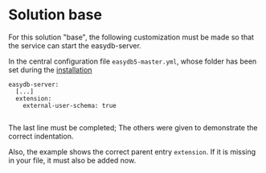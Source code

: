 # Solution base

For this solution "base", the following customization must be made so that the service can start the easydb-server.

In the central configuration file `easydb5-master.yml`, whose folder has been set during the [installation](../../sysadmin/installation/installation.md#data)

~~~~~
easydb-server:
  [...]
  extension:
    external-user-schema: true
    
~~~~~


The last line must be completed; The others were given to demonstrate the correct indentation.

Also, the example shows the correct parent entry `extension`. If it is missing in your file, it must also be added now.